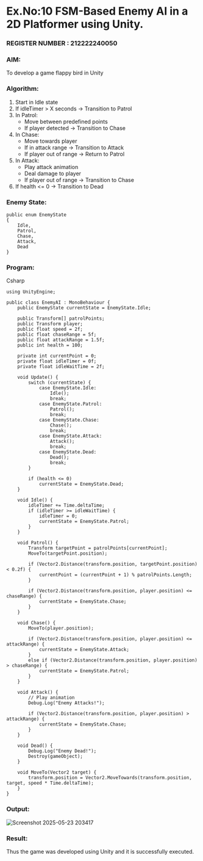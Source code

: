 # Ex.No:10 FSM-Based Enemy AI in a 2D Platformer using Unity.                                                                     
### REGISTER NUMBER : 212222240050
### AIM: 
To develop a game flappy bird in Unity 
### Algorithm:

1. Start in Idle state
2. If idleTimer > X seconds → Transition to Patrol
3. In Patrol:
    - Move between predefined points
    - If player detected → Transition to Chase
4. In Chase:
    - Move towards player
    - If in attack range → Transition to Attack
    - If player out of range → Return to Patrol
5. In Attack:
    - Play attack animation
    - Deal damage to player
    - If player out of range → Transition to Chase
6. If health <= 0 → Transition to Dead
### Enemy State:
```
public enum EnemyState 
{
    Idle,
    Patrol,
    Chase,
    Attack,
    Dead
}
```
### Program:
Csharp
```
using UnityEngine;

public class EnemyAI : MonoBehaviour {
    public EnemyState currentState = EnemyState.Idle;

    public Transform[] patrolPoints;
    public Transform player;
    public float speed = 2f;
    public float chaseRange = 5f;
    public float attackRange = 1.5f;
    public int health = 100;

    private int currentPoint = 0;
    private float idleTimer = 0f;
    private float idleWaitTime = 2f;

    void Update() {
        switch (currentState) {
            case EnemyState.Idle:
                Idle();
                break;
            case EnemyState.Patrol:
                Patrol();
                break;
            case EnemyState.Chase:
                Chase();
                break;
            case EnemyState.Attack:
                Attack();
                break;
            case EnemyState.Dead:
                Dead();
                break;
        }

        if (health <= 0)
            currentState = EnemyState.Dead;
    }

    void Idle() {
        idleTimer += Time.deltaTime;
        if (idleTimer >= idleWaitTime) {
            idleTimer = 0;
            currentState = EnemyState.Patrol;
        }
    }

    void Patrol() {
        Transform targetPoint = patrolPoints[currentPoint];
        MoveTo(targetPoint.position);

        if (Vector2.Distance(transform.position, targetPoint.position) < 0.2f) {
            currentPoint = (currentPoint + 1) % patrolPoints.Length;
        }

        if (Vector2.Distance(transform.position, player.position) <= chaseRange) {
            currentState = EnemyState.Chase;
        }
    }

    void Chase() {
        MoveTo(player.position);

        if (Vector2.Distance(transform.position, player.position) <= attackRange) {
            currentState = EnemyState.Attack;
        }
        else if (Vector2.Distance(transform.position, player.position) > chaseRange) {
            currentState = EnemyState.Patrol;
        }
    }

    void Attack() {
        // Play animation
        Debug.Log("Enemy Attacks!");

        if (Vector2.Distance(transform.position, player.position) > attackRange) {
            currentState = EnemyState.Chase;
        }
    }

    void Dead() {
        Debug.Log("Enemy Dead!");
        Destroy(gameObject);
    }

    void MoveTo(Vector2 target) {
        transform.position = Vector2.MoveTowards(transform.position, target, speed * Time.deltaTime);
    }
}

```
### Output:


![Screenshot 2025-05-23 203417](https://github.com/user-attachments/assets/8b299d8b-46ac-4cf5-8ea3-b05aa33ce1ed)

### Result:
Thus the game was developed using Unity and it is successfully executed.
